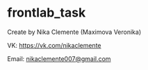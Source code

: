 # frontlab_task
Create by Nika Clemente (Maximova Veronika)

VK: https://vk.com/nikaclemente

Email: nikaclemente007@gmail.com
